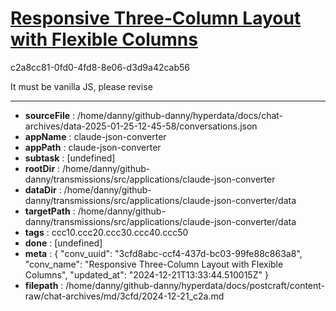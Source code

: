 # [Responsive Three-Column Layout with Flexible Columns](https://claude.ai/chat/3cfd8abc-ccf4-437d-bc03-99fe88c863a8)

c2a8cc81-0fd0-4fd8-8e06-d3d9a42cab56

It must be vanilla JS, please revise

---

* **sourceFile** : /home/danny/github-danny/hyperdata/docs/chat-archives/data-2025-01-25-12-45-58/conversations.json
* **appName** : claude-json-converter
* **appPath** : claude-json-converter
* **subtask** : [undefined]
* **rootDir** : /home/danny/github-danny/transmissions/src/applications/claude-json-converter
* **dataDir** : /home/danny/github-danny/transmissions/src/applications/claude-json-converter/data
* **targetPath** : /home/danny/github-danny/transmissions/src/applications/claude-json-converter/data
* **tags** : ccc10.ccc20.ccc30.ccc40.ccc50
* **done** : [undefined]
* **meta** : {
  "conv_uuid": "3cfd8abc-ccf4-437d-bc03-99fe88c863a8",
  "conv_name": "Responsive Three-Column Layout with Flexible Columns",
  "updated_at": "2024-12-21T13:33:44.510015Z"
}
* **filepath** : /home/danny/github-danny/hyperdata/docs/postcraft/content-raw/chat-archives/md/3cfd/2024-12-21_c2a.md